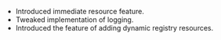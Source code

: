 - Introduced immediate resource feature.
- Tweaked implementation of logging.
- Introduced the feature of adding dynamic registry resources.